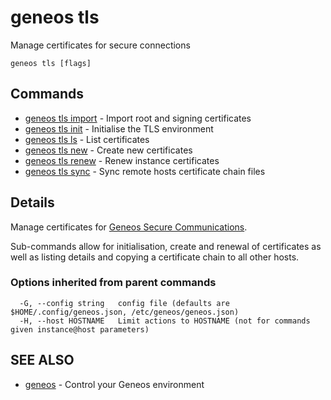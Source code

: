 # geneos tls

Manage certificates for secure connections

```text
geneos tls [flags]
```
## Commands

* [geneos tls import](geneos_tls_import.md)	 - Import root and signing certificates
* [geneos tls init](geneos_tls_init.md)	 - Initialise the TLS environment
* [geneos tls ls](geneos_tls_ls.md)	 - List certificates
* [geneos tls new](geneos_tls_new.md)	 - Create new certificates
* [geneos tls renew](geneos_tls_renew.md)	 - Renew instance certificates
* [geneos tls sync](geneos_tls_sync.md)	 - Sync remote hosts certificate chain files

## Details

Manage certificates for [Geneos Secure Communications](https://docs.itrsgroup.com/docs/geneos/current/SSL/ssl_ug.html).

Sub-commands allow for initialisation, create and renewal of
certificates as well as listing details and copying a certificate
chain to all other hosts.

### Options inherited from parent commands

```text
  -G, --config string   config file (defaults are $HOME/.config/geneos.json, /etc/geneos/geneos.json)
  -H, --host HOSTNAME   Limit actions to HOSTNAME (not for commands given instance@host parameters)
```

## SEE ALSO

* [geneos](geneos.md)	 - Control your Geneos environment
